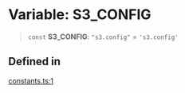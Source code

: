 # Variable: S3\_CONFIG

> `const` **S3\_CONFIG**: `"s3.config"` = `'s3.config'`

## Defined in

[constants.ts:1](https://github.com/LabO8/nestjs-s3/blob/1543c2d00f94450144b62a41101481b695225e3d/src/constants.ts#L1)
